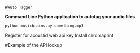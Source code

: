 #`Auto Tagger`

**Command Line Python application to autotag your audio files**

```python
python musicbrains.py something.mp3
```

Register for acoustid web api key
Install chromaprint 


#Example of the API lookup
```python 

```
